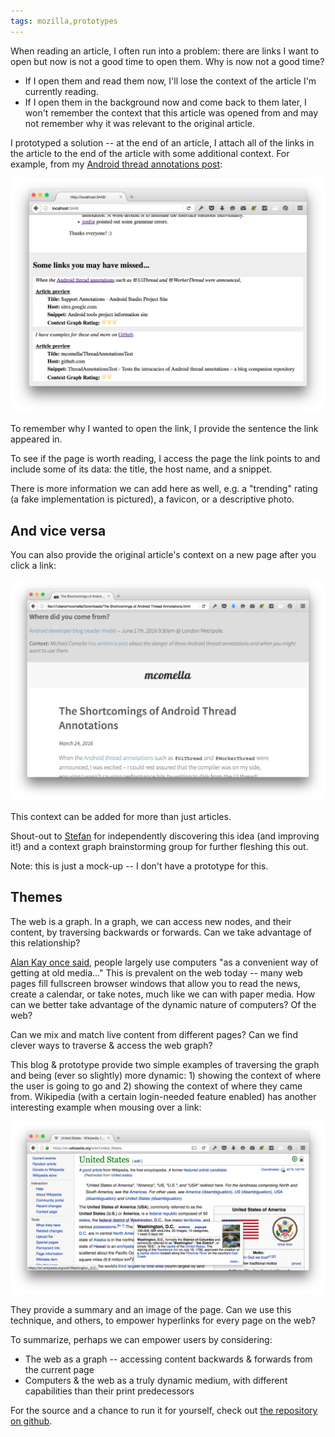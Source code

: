 ```yaml
---
tags: mozilla,prototypes
---
```

When reading an article, I often run into a problem: there are links I want to
open but now is not a good time to open them. Why is now not a good time?

* If I open them and read them now, I'll lose the context of the article I'm
currently reading.
* If I open them in the background now and come back to them later, I won't
remember the context that this article was opened from and may not remember
why it was relevant to the original article.

I prototyped a solution -- at the end of an article, I attach all of the
links in the article to the end of the article with some additional
context. For example, from my [Android
thread annotations post][thread]:

![links with context at the end of an article](/im/posts/enhancing-reader-mode.png)

To remember why I wanted to open the link, I provide the sentence the link
appeared in.

To see if the page is worth reading, I access the page the link points to and
include some of its data: the title, the host name, and a snippet.

There is more information we can add here as well, e.g. a "trending" rating
(a fake implementation is pictured), a favicon, or a descriptive photo.

## And vice versa
You can also provide the original article's context on a new page after you
click a link:

![context from where this page was opened](/im/posts/enhancing-reader-backwards.png)

This context can be added for more than just articles.

Shout-out to [Stefan][] for independently discovering this idea (and improving
it!) and a context graph brainstorming group for further fleshing this out.

Note: this is just a mock-up -- I don't have a prototype for this.

## Themes
The web is a graph. In a graph, we can access new nodes, and their
content, by traversing backwards or forwards. Can we take advantage of
this relationship?

[Alan Kay once said][incremental], people largely use computers "as a convenient way of
getting at old media..." This is prevalent on the web today -- many web pages
fill fullscreen browser windows that allow you to read the news, create a
calendar, or take notes, much like we can with paper media. How can we better
take advantage of the dynamic nature of computers? Of the web?

Can we mix and match live content from different pages? Can we find clever ways
to traverse & access the web graph?

This blog & prototype provide two simple examples of traversing the graph
and being (ever so slightly) more dynamic: 1) showing the context of
where the user is going to go and 2) showing the context of where they
came from. Wikipedia (with a certain login-needed feature enabled) has
another interesting example when mousing over a link:

![wikipedia link mouse-over shows next page pop-up](/im/posts/enhancing-reader-wiki.png)

They provide a summary and an image of the page. Can we use this technique, and
others, to empower hyperlinks for every page on the web?

To summarize, perhaps we can empower users by considering:

* The web as a graph -- accessing content backwards & forwards from the current
page
* Computers & the web as a truly dynamic medium, with different capabilities
than their print predecessors

For the source and a chance to run it for yourself, check out
[the repository on github][githug].

[githug]: https://github.com/mcomella/reader-links
[thread]: /blog/2016/thread-annotations.html
[Stefan]: https://twitter.com/satefan
[incremental]: https://www.youtube.com/watch?v=gTAghAJcO1o
